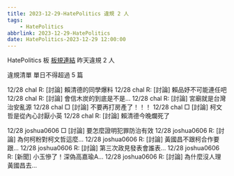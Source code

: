 ```yaml
---
title: 2023-12-29-HatePolitics 違規 2 人
tags:
    - HatePolitics
abbrlink: 2023-12-29-HatePolitics
date: HatePolitics-2023-12-29 12:00:00
---
```

HatePolitics 板 [板規連結](https://www.ptt.cc/bbs/HatePolitics/M.1617115262.A.D60.html)
昨天違規 2 人
<!-- more -->

違規清單
單日不得超過 5 篇

12/28 chal R: [討論] 賴清德的同學爆料
12/28 chal R: [討論] 賴品妤不可能連任吧
12/28 chal R: [討論] 會信木炭的到底是不是…
12/28 chal R: [討論] 宮廟就是台灣治安亂源
12/28 chal □ [討論] 不要再打房產了！！！
12/28 chal □ [討論] 柯文哲是從內心討厭小英
12/28 chal R: [討論] 賴清德今晚爛死了

12/28 joshua0606 □ [討論] 要怎麼證明犯罪防治有效
12/28 joshua0606 R: [討論] 為何柯粉對柯文哲這麼…
12/28 joshua0606 R: [討論] 黃國昌不跟柯合作要跟…
12/28 joshua0606 R: [討論] 第三次政見發表會誰表…
12/28 joshua0606 R: [新聞] 小玉慘了！深偽高嘉瑜A…
12/28 joshua0606 R: [討論] 為什麼沒人理黃國昌去…